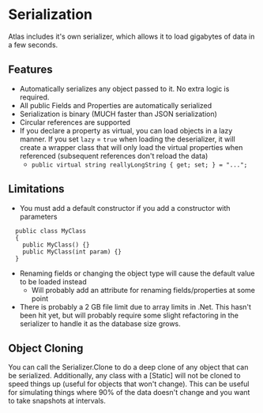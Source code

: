 # Serialization

Atlas includes it's own serializer, which allows it to load gigabytes of data in a few seconds.
## Features
* Automatically serializes any object passed to it. No extra logic is required.
* All public Fields and Properties are automatically serialized
* Serialization is binary (MUCH faster than JSON serialization)
* Circular references are supported
* If you declare a property as virtual, you can load objects in a lazy manner. If you set `lazy` = `true` when loading the deserializer, it will create a wrapper class that will only load the virtual properties when referenced (subsequent references don't reload the data)
  - `public virtual string reallyLongString { get; set; } = "...";`
  
## Limitations
* You must add a default constructor if you add a constructor with parameters
```
  public class MyClass
  {
    public MyClass() {}
    public MyClass(int param) {}
  }
```
* Renaming fields or changing the object type will cause the default value to be loaded instead
  - Will probably add an attribute for renaming fields/properties at some point
* There is probably a 2 GB file limit due to array limits in .Net. This hasn't been hit yet, but will probably require some slight refactoring in the serializer to handle it as the database size grows.

## Object Cloning

You can call the Serializer.Clone<Type> to do a deep clone of any object that can be serialized. Additionally, any class with a [Static] will not be cloned to speed things up (useful for objects that won't change). This can be useful for simulating things where 90% of the data doesn't change and you want to take snapshots at intervals.